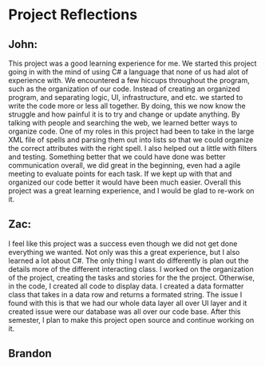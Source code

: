 # Project Reflections

## John:
This project was a good learning experience for me. We started this project going in with the mind of using C# a
language that none of us had alot of experience with. We encountered a few hiccups throughout the program, such as
the organization of our code. Instead of creating an organized program, and separating logic, UI, infrastructure, and etc. 
we started to write the code more or less all together. By doing, this we now know the struggle and how painful it is
to try and change or update anything. By talking with people and searching the web, we learned better ways to organize
code. One of my roles in this project had been to take in the large XML file of spells and parsing them out into lists so that
we could organize the correct attributes with the right spell. I also helped out a little with filters and testing. Something
better that we could have done was better communication overall, we did great in the beginning, even had a agile meeting to evaluate
points for each task. If we kept up with that and organized our code better it would have been much easier. Overall this project was a 
great learning experience, and I would be glad to re-work on it.

## Zac:
I feel like this project was a success even though we did not get done everything we wanted. Not only was this a great experience, but I also learned a lot about C#. 
The only thing I want do differently is plan out the details more  of the different interacting class.
I worked on the organization of the project, creating the tasks and stories for the the project. 
Otherwise, in the code, I created all code to display data. I created a data formatter class that takes in a data row 
and returns a formated string. The issue I found with this is that we had our whole data layer all over UI layer and it created issue were 
our database was all over our code base. After this semester, I plan to make this project open source and continue working on it.

## Brandon
